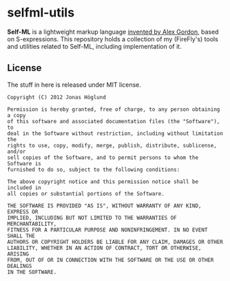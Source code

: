 
 selfml-utils
==============

**Self-ML** is a lightweight markup language [invented by Alex Gordon][1], based
on S-expressions.  This repository holds a collection of my (FireFly's) tools
and utilities related to Self-ML, including implementation of it.

[1]: http://github.com/fileability/self-ml



## License

The stuff in here is released under MIT license.

    Copyright (C) 2012 Jonas Höglund

    Permission is hereby granted, free of charge, to any person obtaining a copy
    of this software and associated documentation files (the "Software"), to
    deal in the Software without restriction, including without limitation the
    rights to use, copy, modify, merge, publish, distribute, sublicense, and/or
    sell copies of the Software, and to permit persons to whom the Software is
    furnished to do so, subject to the following conditions:

    The above copyright notice and this permission notice shall be included in
    all copies or substantial portions of the Software.

    THE SOFTWARE IS PROVIDED "AS IS", WITHOUT WARRANTY OF ANY KIND, EXPRESS OR
    IMPLIED, INCLUDING BUT NOT LIMITED TO THE WARRANTIES OF MERCHANTABILITY,
    FITNESS FOR A PARTICULAR PURPOSE AND NONINFRINGEMENT. IN NO EVENT SHALL THE
    AUTHORS OR COPYRIGHT HOLDERS BE LIABLE FOR ANY CLAIM, DAMAGES OR OTHER
    LIABILITY, WHETHER IN AN ACTION OF CONTRACT, TORT OR OTHERWISE, ARISING
    FROM, OUT OF OR IN CONNECTION WITH THE SOFTWARE OR THE USE OR OTHER DEALINGS
    IN THE SOFTWARE.
